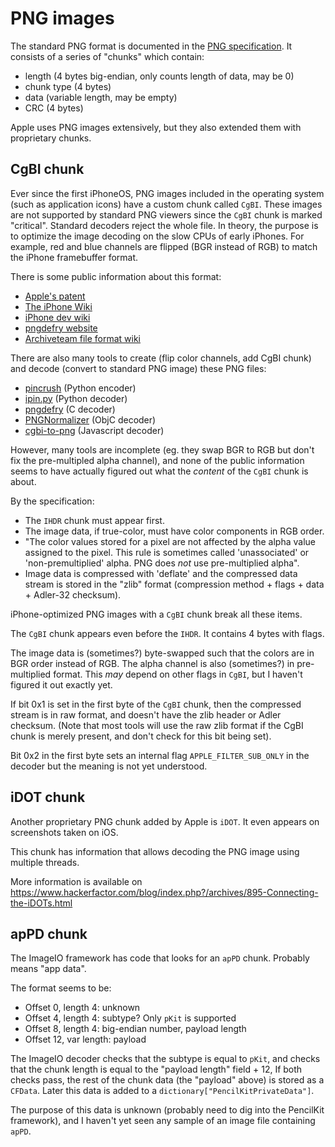 # PNG images

The standard PNG format is documented in the
[PNG specification](http://www.libpng.org/pub/png/spec/1.2/PNG-Contents.html).
It consists of a series of "chunks" which contain:

* length (4 bytes big-endian, only counts length of data, may be 0)
* chunk type (4 bytes)
* data (variable length, may be empty)
* CRC (4 bytes)

Apple uses PNG images extensively,
but they also extended them with proprietary chunks.

## CgBI chunk

Ever since the first iPhoneOS,
PNG images included in the operating system (such as application icons)
have a custom chunk called `CgBI`.
These images are not supported by standard PNG viewers since the `CgBI` chunk is marked "critical".
Standard decoders reject the whole file.
In theory, the purpose is to optimize the image decoding
on the slow CPUs of early iPhones.
For example, red and blue channels are flipped (BGR instead of RGB)
to match the iPhone framebuffer format.

There is some public information about this format:

* [Apple's patent](https://patents.google.com/patent/US20080177769A1/en)
* [The iPhone Wiki](https://www.theiphonewiki.com/wiki/PNG_Images)
* [iPhone dev wiki](https://iphonedev.wiki/index.php/CgBI_file_format)
* [pngdefry website](http://www.jongware.com/pngdefry.html)
* [Archiveteam file format wiki](http://fileformats.archiveteam.org/wiki/CgBI)

There are also many tools to create (flip color channels, add CgBI chunk)
and decode (convert to standard PNG image) these PNG files:

* [pincrush](https://github.com/DHowett/pincrush) (Python encoder)
* [ipin.py](https://axelbrz.com/?mod=iphone-png-images-normalizer) (Python decoder)
* [pngdefry](http://www.jongware.com/pngdefry.html) (C decoder)
* [PNGNormalizer](https://github.com/briancollins/PNGNormalizer) (ObjC decoder)
* [cgbi-to-png](https://github.com/jakubknejzlik/cgbi-to-png) (Javascript decoder)

However, many tools are incomplete (eg. they swap BGR to RGB
but don't fix the pre-multipled alpha channel),
and none of the public information seems to have actually figured out
what the *content* of the `CgBI` chunk is about.

By the specification:

* The `IHDR` chunk must appear first.
* The image data, if true-color, must have color components in RGB order.
* "The color values stored for a pixel are not affected
  by the alpha value assigned to the pixel.
  This rule is sometimes called 'unassociated' or 'non-premultiplied' alpha.
  PNG does *not* use pre-multiplied alpha".
* Image data is compressed with 'deflate'
  and the compressed data stream is stored in the "zlib" format
  (compression method + flags + data + Adler-32 checksum).

iPhone-optimized PNG images with a `CgBI` chunk break all these items.

The `CgBI` chunk appears even before the `IHDR`.
It contains 4 bytes with flags.

The image data is (sometimes?) byte-swapped such that the colors are in BGR order instead of RGB.
The alpha channel is also (sometimes?) in pre-multiplied format.
This *may* depend on other flags in `CgBI`, but I haven't figured it out exactly yet.

If bit 0x1 is set in the first byte of the `CgBI` chunk,
then the compressed stream is in raw format,
and doesn't have the zlib header or Adler checksum.
(Note that most tools will use the raw zlib format
if the CgBI chunk is merely present, and don't check for this bit being set).

Bit 0x2 in the first byte sets an internal flag `APPLE_FILTER_SUB_ONLY` in the decoder
but the meaning is not yet understood.

## iDOT chunk

Another proprietary PNG chunk added by Apple is `iDOT`.
It even appears on screenshots taken on iOS.

This chunk has information that allows decoding the PNG image using multiple threads.

More information is available on <https://www.hackerfactor.com/blog/index.php?/archives/895-Connecting-the-iDOTs.html>

## apPD chunk

The ImageIO framework has code that looks for an `apPD` chunk.
Probably means "app data".

The format seems to be:

* Offset 0, length 4: unknown
* Offset 4, length 4: subtype? Only `pKit` is supported
* Offset 8, length 4: big-endian number, payload length
* Offset 12, var length: payload

The ImageIO decoder checks that the subtype is equal to `pKit`,
and checks that the chunk length is equal to the "payload length" field + 12,
If both checks pass, the rest of the chunk data (the "payload" above) is stored as a `CFData`.
Later this data is added to a `dictionary["PencilKitPrivateData"]`.

The purpose of this data is unknown (probably need to dig into the PencilKit framework),
and I haven't yet seen any sample of an image file containing `apPD`.
